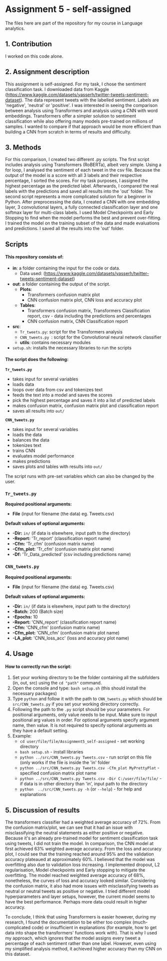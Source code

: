 # Assignment 5 - self-assigned
The files here are part of the repository for my course in Language analytics.

## 1. Contribution
I worked on this code alone. 

## 2. Assignment description
This assignment is self-assigned. For my task, I chose the sentiment classification task. I downloaded data from Kaggle (https://www.kaggle.com/datasets/yasserh/twitter-tweets-sentiment-dataset). The data represent tweets with the labelled sentiment. Labels are 'negative', 'neutral' or 'positive'. I was interested in seeing the comparison between analysis using Transformers and analysis using a CNN with word embeddings. Transformers offer a simpler solution to sentiment classification while also offering many models pre-trained on millions of samples. I wanted to compare if that approach would be more efficient than building a CNN from scratch in terms of results and difficulty.

## 3. Methods
For this comparison, I created two different .py scripts. The first script includes analysis using Transformers (RoBERTa), albeit very simple. Using a for loop, I analysed the sentiment of each tweet in the csv file. Because the output of the model is a score with all 3 labels and their respective percentage, I sorted the scores. For my task purposes, I assigned the highest percentage as the predicted label. Afterwards, I compared the real labels with the predictions and saved all results into the 'out' folder.
The second script represents a more complicated solution for a beginner in Python. After preprocessing the data, I created a CNN with one embedding layer, 3 convolutional layers, a fully connected classification layer and one softmax layer for multi-class labels. I used Model Checkpoints and Early Stopping to find when the model performs the best and prevent over-fitting. I trained the model on the training subset of the data and made evaluations and predictions. I saved all the results into the 'out' folder.

## Scripts
#### This repository consists of:
- **in**: a folder containing the input for the code or data. 
  - Data used: (https://www.kaggle.com/datasets/yasserh/twitter-tweets-sentiment-dataset)
- **out**: a folder containing the output of the script.
  - **Plots**: 
    - Transformers confusion matrix plot
    - CNN confusion matrix plot, CNN loss and accuracy plot
  - **Tables**:
    - Transformers confusion matrix, Transformers Classification report, csv - data including the predictions and percentages
    - CNN confusion matrix, CNN Classification report
- **src**:
  - `Tr_tweets.py`: script for the Transformers analysis
  - `CNN_tweets.py `: script for the Convolutional neural network classifier
  - **utils**: contains necessary modules
- `setup.sh`: installs the necessary libraries to run the scripts

#### The script does the following:
**`Tr_tweets.py`**
- takes input for several variables
- loads data
- loops over data from csv and tokenizes text
- feeds the text into a model and saves the scores
- pick the highest percentage and saves it into a list of predicted labels
- makes confusion matrix, confusion matrix plot and classification report
- saves all results into `out/`


**`CNN_tweets.py`**
- takes input for several variables
- loads the data
- balances the data
- tokenizes text
- trains CNN
- evaluates model performance
- makes predictions
- saves plots and tables with results into `out/`

The script runs with pre-set variables which can also be changed by the user. 

### **`Tr_tweets.py`**

**Required positional arguments:**

- **File** (input for filename (the data) eg. Tweets.csv)

**Default values of optional arguments:**
- **-Dir:** `in/` (if data is elsewhere, input path to the directory)
- **-Report:** 'Tr_report' (classification report name)
- **-Cfm:** 'Tr_cfm' (confusion matrix name)
- **-Cfm_plot:** 'Tr_cfm' (confusion matrix plot name)
- **-Df:** 'Tr_Data_predicted' (csv including predictions name)

### **`CNN_tweets.py`**

**Required positional arguments:**

- **File** (input for filename (the data) eg. Tweets.csv)

**Default values of optional arguments:**
- **-Dir:** `in/` (if data is elsewhere, input path to the directory)
- **-Batch:** 200 (Batch size)
- **-Epochs:** 10
- **-Report:** 'CNN_report' (classification report name)
- **-Cfm:** 'CNN_cfm' (confusion matrix name)
- **-Cfm_plot:** 'CNN_cfm' (confusion matrix plot name)
- **-LA_plot:** 'CNN_loss_acc' (loss and accuracy plot name)

## 4. Usage
#### How to correctly run the script:
1. Set your working directory to be the folder containing all the subfolders (in, out, src) using the `cd "path"` command.
2. Open the console and type: `bash setup.sh` (this should install the necessary packages)
3. Type `python` and follow it with the path to `CNN_tweets.py` which should be `src/CNN_tweets.py` if you set your working directory correctly.
4. Following the path to the `.py` script should be your parameters. For positional arguments, only value needs to be input. Make sure to input positional arg values in order. For optional arguments specify argument name, then value. It is not required to specify optional arguments as they have a default setting.  
5. Example: 
   - `cd user/file/file/Assignment5_self-assigned` - set working directory
   - `bash setup.sh` - install libraries
   - `python ../src/CNN_tweets.py Tweets.csv` - run script on this file (only works if the file is inside the 'in' folder
   - `python ../src/CNN_tweets.py Tweets.csv -Cfm_plot MyPrettyPlot` - specified confusion matrix plot name 
   - `python ../src/CNN_tweets.py Tweets.csv -Dir C:/user/file/file/` - if data is in other directory than 'in', input path to the directory
   - `python  ../src/CNN_tweets.py -h` (or `--help`) - for help and explanations

## 5. Discussion of results
The transformers classifier had a weighted average accuracy of 72%. From the confusion matrix/plot, we can see that it had an issue with misclassifying the neutral statements as either positive or negative. Because it's an already pre-trained model for sentiment classification task using tweets, I did not train the model. In comparison, the CNN model at first achieved 63% weighted average accuracy. From the loss and accuracy plot, I could see that the training reached around 95% and the validation accuracy plateaued at approximately 60%. I believed that the model was overfitting also due to validation loss increasing. I implemented dropout, L2 regularisation, Model checkpoints and Early stopping to mitigate the overfitting. The model reached weighted average accuracy of 68%, nonetheless, the curves of loss and accuracy looked similar. 
Considering the confusion matrix, it also had more issues with misclassifying tweets as neutral or neutral tweets as positive or negative. I tried different model hyperparameters and layer setups, however, the current model seems to have the best performance. Perhaps more data could result in higher accuracy.

To conclude, I think that using Transformers is easier however, during my research, I found the documentation to be either too complex (much-complicated code) or insufficient in explanations (for example, how to get data into shape the transformers' functions work with). That is why I used my approach, which ignores that the model assigns every tweet a percentage of each sentiment rather than one label. However, even using my simplified analysis method, it achieved higher accuracy than my CNN on this dataset.



